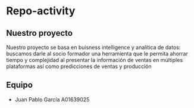 # Repo-activity
## Nuestro proyecto
Nuestro proyecto se basa en buisness intelligence y analítica de datos: buscamos darle al socio formador una herramienta que le permita ahorrar tiempo y complejidad al presentar la información de ventas en múltiples plataformas así como predicciones de ventas y producción
## Equipo
- Juan Pablo García A01639025
